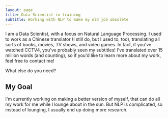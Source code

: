 ```yaml
---
layout: page
title: Data Scientist-in-training
subtitle: Working with NLP to make my old job obsolete
---
```


I am a Data Scientist, with a focus on Natural Language Processing. I used to work as a Chinese translator (I still do, but I used to, too), translating all sorts of books, movies, TV shows, and video games. In fact, if you've watched CCTV4, you've probably seen my subtitles! I've translated over 15 million words (and counting), so if you'd like to learn more about my work, feel free to contact me!

What else do you need?

## My Goal

I'm currently working on making a better version of myself, that can do all my work for me while I lounge about in the sun. But NLP is complicated, so instead of lounging, I usually end up doing more research.
